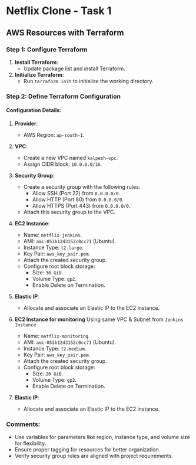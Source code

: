 # Netflix Clone - Task 1

## AWS Resources with Terraform

### Step 1: Configure Terraform

1. **Install Terraform**: 
   - Update package list and install Terraform.
2. **Initialize Terraform**: 
   - Run `terraform init` to initialize the working directory.

### Step 2: Define Terraform Configuration

#### Configuration Details:

1. **Provider**:
   - AWS Region: `ap-south-1`.

2. **VPC**:
   - Create a new VPC named `kalpesh-vpc`.
   - Assign CIDR block: `10.0.0.0/16`.

3. **Security Group**:
   - Create a security group with the following rules:
     - Allow SSH (Port 22) from `0.0.0.0/0`.
     - Allow HTTP (Port 80) from `0.0.0.0/0`.
     - Allow HTTPS (Port 443) from `0.0.0.0/0`.
   - Attach this security group to the VPC.

4. **EC2 Instance**:
   - Name: `netflix-jenkins`.
   - AMI: `ami-053b12d3152c0cc71` (Ubuntu).
   - Instance Type: `t2.large`.
   - Key Pair: `aws_key_pair.pem`.
   - Attach the created security group.
   - Configure root block storage:
     - Size: `30 GiB`.
     - Volume Type: `gp2`.
     - Enable Delete on Termination.

5. **Elastic IP**:
   - Allocate and associate an Elastic IP to the EC2 instance.

6. **EC2 Instance for monitoring** 
Using same VPC & Subnet from `Jenkins Instance`
   - Name: `netflix-monitoring`.
   - AMI: `ami-053b12d3152c0cc71` (Ubuntu).
   - Instance Type: `t2.medium`.
   - Key Pair: `aws_key_pair.pem`.
   - Attach the created security group.
   - Configure root block storage:
     - Size: `20 GiB`.
     - Volume Type: `gp2`.
     - Enable Delete on Termination.

5. **Elastic IP**:
   - Allocate and associate an Elastic IP to the EC2 instance.

### Comments:
- Use variables for parameters like region, instance type, and volume size for flexibility.
- Ensure proper tagging for resources for better organization.
- Verify security group rules are aligned with project requirements.
